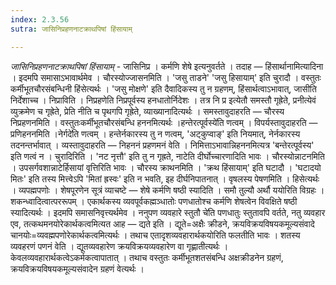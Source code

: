 ```yaml
---
index: 2.3.56
sutra: जासिनिप्रहणनाटक्राथपिषां हिंसायाम्

---
```

_जासिनिप्रहणनाटक्राथपिषां हिंसायाम्_ - जासिनिप्र । कर्मणि शेषे इत्यनुवर्तते । तदाह — हिंसार्थानामित्यादिना । इदमपि समासाऽभावार्थमेव । चौरस्योज्जासनमिति । 'जसु ताडने' 'जसु हिसायाम्' इति चुरादौ । वस्तुतः कर्मीभूतचौरसंबन्धिनी हिंसेत्यर्थः । 'जसु मोक्षणे' इति दैवादिकस्य तु न ग्रहणम्, हिंसार्थत्वाऽभावात्, जासीति निर्देशाच्च । निप्राविति । निप्रहणेति निप्रपूर्वस्य हनधातोर्निदेशः । तत्र नि प्र इत्येतौ समस्तौ गृह्रेते, प्रनीत्येवं व्युक्रमेण च गृह्रेते, प्रेति नीति च पृथगपि गृह्रेते, व्याख्यानादित्यर्थः । समस्तावुदाहरति — चौरस्य निप्रहणनमिति । वस्तुतःकर्मीभूतचौरसंबन्धि हननमित्यर्थः ।हन्तेरत्पूर्वस्ये॑ति णत्वम् । विपर्यस्तावुदाहरति — प्रणिहननमिति ।नेर्गदे॑ति णत्वम् । हन्तेर्नकारस्य तु न णत्वम्, 'अट्कुप्वाङ्' इति नियमात्, नेर्नकारस्य तदनन्तर्भावात् । व्यस्तावुदाहरति — निहननं प्रहणमनं वेति । निमित्ताऽभावान्निहननमित्यत्र 'बन्तेरत्पूर्वस्य' इति णत्वं न । चुरादिरिति । 'नट नृत्तौ' इति तु न गृह्रते, नाटेति दीर्घोच्चारणादिति भावः । चौरस्योन्नाटनमिति । उपसर्गवशान्नाटेर्हिसायां वृत्तिरिति भावः । चौरस्य क्राथनमिति । 'क्रथ हिंसायाम्' इति घटादौ । 'घटादयो मितः' इति तस्य मित्त्वेऽपि 'मितां ह्रस्वः' इति न भवति, इह दीर्घनिपातनात् । वृषलस्य पेषणमिति । हिसेत्यर्थः । व्यपह्मपणोः । शेषपूरणेन सूत्रं व्याचष्टे — शेषे कर्मणि षष्ठी स्यादिति । समौ तुल्यौ अर्थौ ययोरिति विग्रहः । शकन्ध्वादित्वात्पररूपम् । एकार्थकस्य व्यवपूर्वकह्मञ्धातोः पणधातोश्च कर्मणि शेषत्वेन विवक्षिते षष्ठी स्यादित्यर्थः । इदमपि समासनिवृत्त्यर्थमेव । ननुपण व्यवहारे स्तुतौ चे॑ति पणधातुः स्तुतावपि वर्तते, नतु व्यवहार एव, तत्कथमनयोरेकार्थकत्वमित्यत आह — द्यते इति । द्यूते=अक्षैः क्रीडने, क्रयविक्रयविषयकमूल्यसंवादे चानयोः=व्यवह्मपणोरेकार्थकत्वमित्यर्थः । तथाच एतादृशव्यवहारार्थकयोरिति फलतीति भावः । शतस्य व्यवहरणं पणनं वेति । द्यूतव्यवहारेण क्रयविक्रयव्यवहारेण वा गृह्णातीत्यर्थः । केवलव्यवहारार्थकत्वेऽकर्मकत्वापातात् । तथाच वस्तुतः कर्मीभूतशतसंबन्धि अक्षक्रीडनेन ग्रहणं, क्रयविक्रयविषयकमूल्यसंवादेन ग्रहणं वेत्यर्थः ।